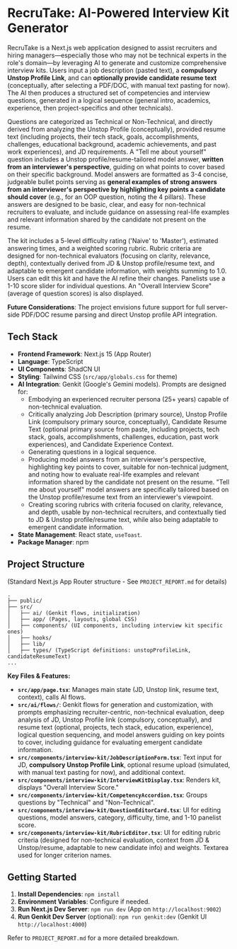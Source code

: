
# RecruTake: AI-Powered Interview Kit Generator

RecruTake is a Next.js web application designed to assist recruiters and hiring managers—especially those who may not be technical experts in the role's domain—by leveraging AI to generate and customize comprehensive interview kits. Users input a job description (pasted text), a **compulsory Unstop Profile Link**, and can **optionally provide candidate resume text** (conceptually, after selecting a PDF/DOC, with manual text pasting for now). The AI then produces a structured set of competencies and interview questions, generated in a logical sequence (general intro, academics, experience, then project-specifics and other technicals).

Questions are categorized as Technical or Non-Technical, and directly derived from analyzing the Unstop Profile (conceptually), provided resume text (including projects, their tech stack, goals, accomplishments, challenges, educational background, academic achievements, and past work experiences), and JD requirements. A "Tell me about yourself" question includes a Unstop profile/resume-tailored model answer, **written from an interviewer's perspective**, guiding on what points to cover based on their specific background. Model answers are formatted as 3-4 concise, judgeable bullet points serving as **general examples of strong answers from an interviewer's perspective by highlighting key points a candidate should cover** (e.g., for an OOP question, noting the 4 pillars). These answers are designed to be basic, clear, and easy for non-technical recruiters to evaluate, and include guidance on assessing real-life examples and relevant information shared by the candidate not present on the resume.

The kit includes a 5-level difficulty rating ('Naive' to 'Master'), estimated answering times, and a weighted scoring rubric. Rubric criteria are designed for non-technical evaluators (focusing on clarity, relevance, depth), contextually derived from JD & Unstop profile/resume text, and adaptable to emergent candidate information, with weights summing to 1.0. Users can edit this kit and have the AI refine their changes. Panelists use a 1-10 score slider for individual questions. An "Overall Interview Score" (average of question scores) is also displayed.

**Future Considerations**: The project envisions future support for full server-side PDF/DOC resume parsing and direct Unstop profile API integration.

## Tech Stack

*   **Frontend Framework**: Next.js 15 (App Router)
*   **Language**: TypeScript
*   **UI Components**: ShadCN UI
*   **Styling**: Tailwind CSS (`src/app/globals.css` for theme)
*   **AI Integration**: Genkit (Google's Gemini models). Prompts are designed for:
    *   Embodying an experienced recruiter persona (25+ years) capable of non-technical evaluation.
    *   Critically analyzing Job Description (primary source), Unstop Profile Link (compulsory primary source, conceptually), Candidate Resume Text (optional primary source from paste, including projects, tech stack, goals, accomplishments, challenges, education, past work experiences), and Candidate Experience Context.
    *   Generating questions in a logical sequence.
    *   Producing model answers from an interviewer's perspective, highlighting key points to cover, suitable for non-technical judgment, and noting how to evaluate real-life examples and relevant information shared by the candidate not present on the resume. "Tell me about yourself" model answers are specifically tailored based on the Unstop profile/resume text from an interviewer's viewpoint.
    *   Creating scoring rubrics with criteria focused on clarity, relevance, and depth, usable by non-technical recruiters, and contextually tied to JD & Unstop profile/resume text, while also being adaptable to emergent candidate information.
*   **State Management**: React state, `useToast`.
*   **Package Manager**: npm

## Project Structure
(Standard Next.js App Router structure - See `PROJECT_REPORT.md` for details)
```
.
├── public/
├── src/
│   ├── ai/ (Genkit flows, initialization)
│   ├── app/ (Pages, layouts, global CSS)
│   ├── components/ (UI components, including interview kit specific ones)
│   ├── hooks/
│   ├── lib/
│   ├── types/ (TypeScript definitions: unstopProfileLink, candidateResumeText)
...
```

**Key Files & Features:**

*   **`src/app/page.tsx`**: Manages main state (JD, Unstop link, resume text, context), calls AI flows.
*   **`src/ai/flows/`**: Genkit flows for generation and customization, with prompts emphasizing recruiter-centric, non-technical evaluation, deep analysis of JD, Unstop Profile link (compulsory, conceptually), and resume text (optional, projects, tech stack, education, experience), logical question sequencing, and model answers guiding on key points to cover, including guidance for evaluating emergent candidate information.
*   **`src/components/interview-kit/JobDescriptionForm.tsx`**: Text input for JD, **compulsory Unstop Profile Link**, optional resume upload (simulated, with manual text pasting for now), and additional context.
*   **`src/components/interview-kit/InterviewKitDisplay.tsx`**: Renders kit, displays "Overall Interview Score."
*   **`src/components/interview-kit/CompetencyAccordion.tsx`**: Groups questions by "Technical" and "Non-Technical".
*   **`src/components/interview-kit/QuestionEditorCard.tsx`**: UI for editing questions, model answers, category, difficulty, time, and 1-10 panelist score.
*   **`src/components/interview-kit/RubricEditor.tsx`**: UI for editing rubric criteria (designed for non-technical evaluation, context from JD & Unstop/resume, adaptable to new candidate info) and weights. Textarea used for longer criterion names.

## Getting Started

1.  **Install Dependencies**: `npm install`
2.  **Environment Variables**: Configure if needed.
3.  **Run Next.js Dev Server**: `npm run dev` (App on `http://localhost:9002`)
4.  **Run Genkit Dev Server** (optional): `npm run genkit:dev` (Genkit UI `http://localhost:4000`)

Refer to `PROJECT_REPORT.md` for a more detailed breakdown.
